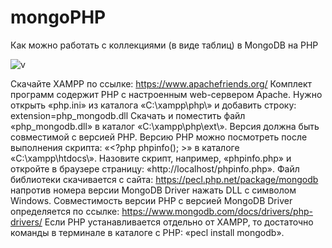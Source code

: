 # mongoPHP
Как можно работать с коллекциями (в виде таблиц) в MongoDB на PHP

![v](https://github.com/user-attachments/assets/a38bdbdd-4884-4a75-a61a-a18e78257363)

Скачайте XAMPP по ссылке: https://www.apachefriends.org/
Комплект программ содержит PHP с настроенным web-сервером Apache. 
Нужно открыть «php.ini» из каталога «C:\xampp\php\» и добавить строку: extension=php_mongodb.dll
Скачать и поместить файл «php_mongodb.dll» в каталог «C:\xampp\php\ext\». 
Версия должна быть совместимой с версией PHP. 
Версию PHP можно посмотреть после выполнения скрипта: «<?php phpinfo(); >» в каталоге «C:\xampp\htdocs\». 
Назовите скрипт, например, «phpinfo.php» и откройте в браузере страницу: «http://localhost/phpinfo.php». 
Файл библиотеки скачивается с сайта: https://pecl.php.net/package/mongodb 
напротив номера версии MongoDB Driver нажать DLL с символом Windows. 
Совместимость версии PHP с версией MongoDB Driver определяется по ссылке: 
https://www.mongodb.com/docs/drivers/php-drivers/ 
Если PHP устанавливается отдельно от XAMPP, 
то достаточно команды в терминале 
в каталоге с PHP: «pecl install mongodb».
